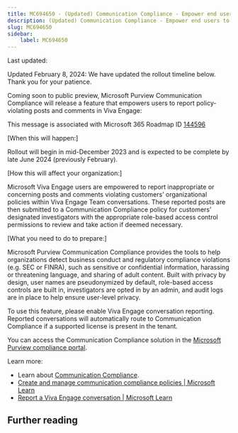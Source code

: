 ```yaml
---
title: MC694650 - (Updated) Communication Compliance - Empower end users to report inappropriate posts and comments in Viva Engage
description: (Updated) Communication Compliance - Empower end users to report inappropriate posts and comments in Viva Engage
slug: MC694650
sidebar:
    label: MC694650
---
```



Last updated: 

<p style="">Updated February 8, 2024: We have updated the rollout timeline below. Thank you for your patience.</p><p style="">Coming soon to public preview, Microsoft Purview Communication Compliance will release a feature that empowers users to report policy-violating posts and comments in Viva Engage:</p>
<p>This message is associated with Microsoft 365 Roadmap ID <a href="https://www.microsoft.com/microsoft-365/roadmap?filters=&amp;searchterms=144596" target="_blank">144596</a></p>
<p>[When this will happen:]</p>

<p>Rollout will begin in mid-December 2023 and is expected to be complete by late June 2024 (previously February).&nbsp;</p>

<p>[How this will affect your organization:]</p>

<p>Microsoft Viva Engage users are empowered to report inappropriate or concerning posts and comments violating customers’ organizational policies within Viva Engage Team conversations. These reported posts are then submitted to a Communication Compliance policy for customers’ designated investigators with the appropriate role-based access control permissions to review and take action if deemed necessary.</p>
<p>[What you need to do to prepare:]</p>
<p>Microsoft Purview Communication Compliance provides the tools to help organizations detect business conduct and regulatory compliance violations (e.g. SEC or FINRA), such as sensitive or confidential information, harassing or threatening language, and sharing of adult content. Built with privacy by design, user names are pseudonymized by default, role-based access controls are built in, investigators are opted in by an admin, and audit logs are in place to help ensure user-level privacy.</p><p>To use this feature, please enable Viva Engage conversation reporting. Reported conversations will automatically route to Communication Compliance if a supported license is present in the tenant.
</p><p>You can access the Communication Compliance solution in the <a href="https://purview.microsoft.com/compliance" target="_blank">Microsoft Purview compliance portal</a>.</p><p> 
</p><p>Learn more: 
</p><ul><li>Learn about <a href="https://docs.microsoft.com/microsoft-365/compliance/communication-compliance?view=o365-worldwide" target="_blank">Communication Compliance</a>.</li><li><a href="https://learn.microsoft.com/purview/communication-compliance-policies?view=o365-worldwide#user-reported-messages-policy" target="_blank">Create and manage communication compliance policies | Microsoft Learn</a></li><li><a href="https://learn.microsoft.com/viva/engage/report-conversation-overview" target="_blank">Report a Viva Engage conversation | Microsoft Learn</a>
</li></ul>

## Further reading
